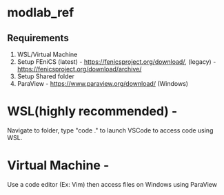 # modlab_ref

## Requirements
1. WSL/Virtual Machine
2. Setup FEniCS (latest) - https://fenicsproject.org/download/, (legacy) - https://fenicsproject.org/download/archive/
3. Setup Shared folder
4. ParaView - https://www.paraview.org/download/ (Windows)

# WSL(highly recommended) - 
Navigate to folder, type "code ." to launch VSCode to access code using WSL.

# Virtual Machine - 
Use a code editor (Ex: Vim) then access files on Windows using ParaView


